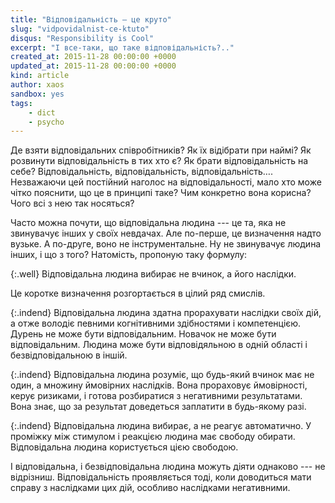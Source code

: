 ```yaml
---
title: "Відповідальність — це круто"
slug: "vidpovidalnist-ce-ktuto"
disqus: "Responsibility is Cool"
excerpt: "І все-таки, що таке відповідальність?.."
created_at: 2015-11-28 00:00:00 +0000
updated_at: 2015-11-28 00:00:00 +0000
kind: article
author: xaos
sandbox: yes
tags:
    - dict
    - psycho
---
```


Де взяти відповідальних співробітників?  Як їх відібрати при наймі?  Як розвинути відповідальність в тих хто є?  Як брати відповідальність на себе?  Відповідальність, відповідальність, відповідальність….  Незважаючи цей постійний наголос на відповідальності, мало хто може чітко пояснити, що це в принципі таке? Чим конкретно вона корисна?  Чого всі з нею так носяться?

Часто можна почути, що відповідальна людина --- це та, яка не звинувачує інших у своїх невдачах.  Але по-перше, це визначення надто вузьке.  А по-друге, воно не інструментальне.  Ну не звинувачує людина інших, і що з того?  Натомість, пропоную таку формулу:

{:.well}
Відповідальна людина вибирає не вчинок, а його наслідки.

Це коротке визначення розгортається в цілий ряд смислів.

{:.indend}
Відповідальна людина здатна прорахувати наслідки своїх дій, а отже володіє певними когнітивними здібностями і компетенцією.  Дурень не може бути відповідальним.  Новачок не може бути відповідальним.  Людина може бути відповідяльною в одній області і безвідповідальною в іншій.

{:.indend}
Відповідальна людина розуміє, що будь-який вчинок має не один, а множину ймовірних наслідків.  Вона прораховує ймовірності, керує ризиками, і готова розбиратися з негативними результатами.  Вона знає, що за результат доведеться заплатити в будь-якому разі.

{:.indend}
Відповідальна людина вибирає, а не реагує автоматично.  У проміжку між стимулом і реакцією людина має свободу обирати.  Відповідальна людина користується цією свободою.

І відповідальна, і безвідповідальна людина можуть діяти однаково --- не відрізниш.   Відповідальність проявляється тоді, коли доводиться мати справу з наслідками цих дій, особливо наслідками негативними.

